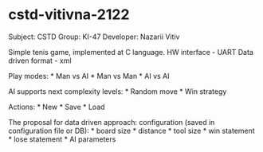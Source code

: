 # cstd-vitivna-2122

Subject: CSTD
Group: KI-47
Developer: Nazarii Vitiv

Simple tenis game, implemented at C language.
HW interface - UART
Data driven format - xml

Play modes:
    * Man vs AI
    * Man vs Man
    * AI vs AI

AI supports next complexity levels:
    * Random move
    * Win strategy

Actions:
    * New
    * Save
    * Load

The proposal for data driven approach: configuration (saved in configuration file or DB):
    * board size
    * distance
    * tool size
    * win statement
    * lose statement
    * AI parameters